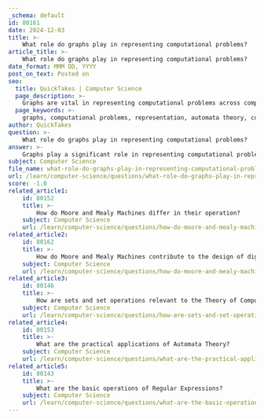 ```yaml
---
_schema: default
id: 80161
date: 2024-12-03
title: >-
    What role do graphs play in representing computational problems?
article_title: >-
    What role do graphs play in representing computational problems?
date_format: MMM DD, YYYY
post_on_text: Posted on
seo:
  title: QuickTakes | Computer Science
  page_description: >-
    Graphs are vital in representing computational problems across computer science, aiding in modeling, analyzing, and solving issues in automata and complexity theories.
  page_keywords: >-
    graphs, computational problems, representation, automata theory, complexity theory, graph theory, machine learning, neural networks, computational graphs, algorithm design, optimization problems, Dijkstra's algorithm, Bellman-Ford algorithm, encoding problems, complexity theory, NP-completeness
author: QuickTakes
question: >-
    What role do graphs play in representing computational problems?
answer: >-
    Graphs play a significant role in representing computational problems across various domains in computer science, particularly in the fields of automata theory, complexity theory, and graph theory itself. Here are some key aspects of how graphs are utilized in computational contexts:\n\n1. **Representation of Problems**: Graphs can be used to model a wide range of computational problems. For instance, problems such as finding cycles in a graph, shortest paths, and network flows can be effectively represented using directed or undirected graphs. Each vertex (node) can represent a state or a point of interest, while edges (connections) represent relationships or transitions between these states.\n\n2. **Computational Graphs**: In the context of machine learning and neural networks, computational graphs are directed graphs where nodes represent mathematical operations or variables. This structure allows for the visualization and analysis of complex mathematical expressions, facilitating the optimization of functions, such as loss functions in training models. Each operation can be represented as a node, and the flow of data can be traced through the edges connecting these nodes.\n\n3. **Algorithm Design**: Graphs are fundamental in designing algorithms for various optimization problems. For example, algorithms like Dijkstra's or Bellman-Ford are used to find the shortest path in weighted graphs. The insights gained from graph theory help in understanding the structural properties of graphs, which can lead to more efficient algorithms.\n\n4. **Encoding Problems**: Many computational problems can be encoded as graph problems. For example, the problem of determining whether a graph has a cycle can be formalized as a language by encoding graphs as strings over a finite alphabet. This encoding allows the application of formal methods and automata theory to analyze and solve these problems.\n\n5. **Complexity and Decidability**: Graphs are also essential in complexity theory, where they help in studying the computational power of various machine models. The relationships between different graph structures and their properties can lead to insights about the complexity classes of problems, such as NP-completeness.\n\nIn summary, graphs serve as a versatile and powerful tool in representing and solving computational problems, enabling the application of various theoretical frameworks and algorithms in computer science.
subject: Computer Science
file_name: what-role-do-graphs-play-in-representing-computational-problems.md
url: /learn/computer-science/questions/what-role-do-graphs-play-in-representing-computational-problems
score: -1.0
related_article1:
    id: 80152
    title: >-
        How do Moore and Mealy Machines differ in their operation?
    subject: Computer Science
    url: /learn/computer-science/questions/how-do-moore-and-mealy-machines-differ-in-their-operation
related_article2:
    id: 80162
    title: >-
        How do Moore and Mealy Machines contribute to the design of digital circuits?
    subject: Computer Science
    url: /learn/computer-science/questions/how-do-moore-and-mealy-machines-contribute-to-the-design-of-digital-circuits
related_article3:
    id: 80146
    title: >-
        How are sets and set operations relevant to the Theory of Computation?
    subject: Computer Science
    url: /learn/computer-science/questions/how-are-sets-and-set-operations-relevant-to-the-theory-of-computation
related_article4:
    id: 80153
    title: >-
        What are the practical applications of Automata Theory?
    subject: Computer Science
    url: /learn/computer-science/questions/what-are-the-practical-applications-of-automata-theory
related_article5:
    id: 80143
    title: >-
        What are the basic operations of Regular Expressions?
    subject: Computer Science
    url: /learn/computer-science/questions/what-are-the-basic-operations-of-regular-expressions
---
```


&nbsp;